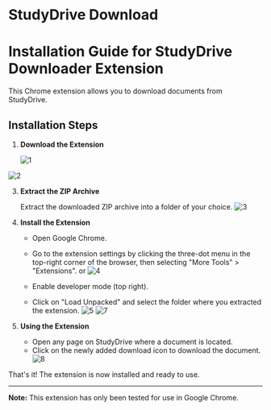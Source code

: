 # StudyDrive Download
# Installation Guide for StudyDrive Downloader Extension

This Chrome extension allows you to download documents from StudyDrive.

## Installation Steps

1. **Download the Extension**

    ![1](https://github.com/Hamidchkms/StudyDrive-Downloader-Extension/assets/85966772/a2700f84-cd81-4e47-8b18-207d25fac2cc)
   
![2](https://github.com/Hamidchkms/StudyDrive-Downloader-Extension/assets/85966772/527ec4d1-90b2-4b9a-ae53-3df9c48c0833)


3. **Extract the ZIP Archive**


    Extract the downloaded ZIP archive into a folder of your choice.
![3](https://github.com/Hamidchkms/StudyDrive-Downloader-Extension/assets/85966772/1157cf2c-3d96-432e-b9ea-967745e21f3c)

4. **Install the Extension**

    - Open Google Chrome.
    - Go to the extension settings by clicking the three-dot menu in the top-right corner of the browser, then selecting "More Tools" > "Extensions". or ![4](https://github.com/Hamidchkms/StudyDrive-Downloader-Extension/assets/85966772/614fd76e-28d6-49e4-88c1-e4d956e4227a)

    - Enable developer mode (top right).
    - Click on "Load Unpacked" and select the folder where you extracted the extension.
![5](https://github.com/Hamidchkms/StudyDrive-Downloader-Extension/assets/85966772/05b39353-2380-4f89-8e96-706e6ff91d43)
![7](https://github.com/Hamidchkms/StudyDrive-Downloader-Extension/assets/85966772/bd577211-d9ff-4b37-adc8-1372fd8cd0a2)

5. **Using the Extension**

    - Open any page on StudyDrive where a document is located.
    - Click on the newly added download icon to download the document.
![8](https://github.com/Hamidchkms/StudyDrive-Downloader-Extension/assets/85966772/72cb1286-977a-44eb-99f9-9bd9b16cfd61)

That's it! The extension is now installed and ready to use.

---

**Note:** This extension has only been tested for use in Google Chrome.

